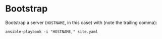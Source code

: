 Bootstrap
=========

Bootstrap a server (`HOSTNAME`, in this case) with (note the trailing comma):

    ansible-playbook -i "HOSTNAME," site.yaml
